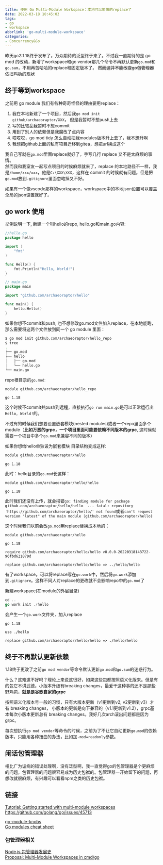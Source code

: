 ```yaml
---
title: 使用 Go Multi-Module Workspace：本地可以愉快的replace了
date: 2022-03-18 10:45:03
tags:
- go
- workspace
abbrlink: 'go-multi-module-workspace'
categories:
- Concurrency&Go
---
```

昨天go2:1.18终于发布了，万众期待的泛型终于来了。不过我一直期待的是 go mod 的改动，新增了workspace和go vendor那几个命令不再默认更新`go.mod`和`go.sum`，不用再苦哈哈的replace和固定版本了。
~~然而这并不能改变go包管理器依旧鸡肋的现状~~
<!-- more -->

## 终于等到workspace

之前用 go module 我们有各种奇奇怪怪的理由要用replace：

1. 我在本地新建了一个项目，然后我`go mod init github/archaeoraptor/XXX`， 但是我暂时不想push上去
2. 写的比较乱我暂时不想commit
3. 用到了别人的依赖但是我魔改了点内容
4. 哎哎哎，go mod tidy 怎么自动把我modules版本升上去了，我不想升啊
5. 我想把github上面的私有项目迁移到gitea，想把url换成这个

我自己写就在`go.mod`里面replace就好了，手写几行 replace 又不是太麻烦的事情。  
然而我和我室友一起写点项目的时候麻烦就来了，replace 的本地路径不一样，我是`/home/xxx/xxx`，他是`C:\XXX\XXX`，这样在 commit 的时候就有问题。但是把`go.mod`放到`.gitignore`里面忽略掉又不好。

如果有一个像vscode那样的workspace，workspace中的本地json设置可以覆盖全局的json设置就好了。

## go work 使用

举例说明一下, 新建一个叫hello的repo, hello.go和main.go内容:

```go
//hello.go
package hello

import (
    "fmt"
)

func Hello() {
    fmt.Println("Hello, World!")
}
```

```go
// main.go
package main

import "github.com/archaeoraptor/hello"

func main() {
    hello.Hello()
}
```

如果你想不commit和push, 也不想修改go.mod文件加入replace，在本地能跑，那么需要将这两个文件放到同一个 go module 里面：

```bash
$ go mod init github.com/archaeoraptor/hello_repo
$ tree
.
├── go.mod
├── hello
│   ├── go.mod
│   └── hello.go
└── main.go
```

repo根目录的`go.mod`:

```
module github.com/archaeoraptor/hello_repo

go 1.18
```

这个时候不commit并push到远程，直接执行`go run main.go`是可以正常运行出`Hello, World!`的。

不过有的时候我们想要设置嵌套模块(nested modules)或者一个repo里面多个module（**比如万恶的grpc，一个项目里面可能要依赖不同版本的grpc**, 这时候就需要一个项目中多个`go.mod`来兼容不同的版本）

如果你想给hello单独设为嵌套模块
目录结构变成这样:

```bash
module github.com/archaeoraptor/hello

go 1.18
```

此时：hello目录的`go.mod`长这样：

```
module github.com/archaeoraptor/hello/hello

go 1.18
```

此时我们还没有上传，就会报错`go: finding module for package github.com/archaeoraptor/hello/hello  ... fatal: repository 'https://github.com/archaeoraptor/hello/' not found`或者`can't request version "latest" of the main module (github.com/archaeoraptor/hello)`

这个时候我们以前会改`go.mod`用replace替换成本地的：

```config
module github.com/archaeoraptor/hello

go 1.18

require github.com/archaeoraptor/hello/hello v0.0.0-20220318143722-96fbd621879d

replace github.com/archaeoraptor/hello/hello => ../hello/hello
```

有了workspace，可以将replace写在`go.work`中，然后将`go.work`添加到`.gitignore`。这样不同人对replace的更改就不会影响repo中的`go.mod`了

新建workspace(在module的外层目录)

```go
cd ..
go work init ./hello
```

会产生一个`go.work`文件夹，加入replace

```
go 1.18

use ./hello

replace github.com/archaeoraptor/hello/hello => ./hello/hello
```

## 终于不再默认更新依赖

1.18终于更改了之前`go mod vendor`等命令默认更新`go.mod`和`go.sum`的迷惑行为。

什么？这难道不好吗？理论上来说这很好，如果这些包都按照语义化版来。但是有的包它不讲武德，小版本升级有breaking changes，最爱干这种事的还不是那些野鸡包，**就是是谷歌自家的grpc**

按照语义化版本号一般的习惯，只有大版本更新（v1更新到v2, v2更新到v3）才有 breaking changes， 小版本的更新是向下兼容的（v1.1更新到v1.2），grpc基本每次小版本更新总有 breaking changes。我好几次arch滚出问题都是因为grpc。

每次想执行`go mod vendor`等命令的时候，之前为了不让它自动更新`go.mod`的依赖版本，只能用各种扭曲的办法，比如加`-mod=readonly`参数。

## 闲话包管理器

相比广为诟病的错误处理啊，没有泛型啊，我一直觉得go的包管理器是个更麻烦的问题。包管理器的问题很容易成为历史包袱的。包管理器一开始留下的问题，再想改就很麻烦，有兴趣可以看看npm之类的历史包袱。

## 链接

[Tutorial: Getting started with multi-module workspaces](https://go.dev/doc/tutorial/workspaces)  
<https://github.com/golang/go/issues/45713>  

[go-module-knobs](https://github.com/thepudds/go-module-knobs/blob/master/README.md)  
[Go modules cheat sheet](https://encore.dev/guide/go.mod)  

### 包管理器相关

[Node.js 包管理器发展史](https://wxsm.space/2021/npm-history/)  
[Proposal: Multi-Module Workspaces in cmd/go](https://go.googlesource.com/proposal/+/master/design/45713-workspace.md)   
